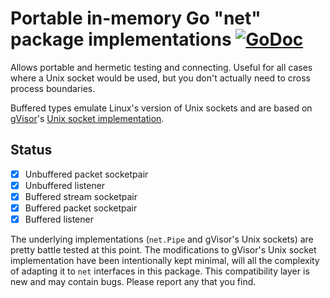 # Portable in-memory Go "net" package implementations [![GoDoc](https://godoc.org/github.com/iangudger/memnet?status.png)](https://godoc.org/github.com/iangudger/memnet)

Allows portable and hermetic testing and connecting. Useful for all cases where a Unix socket would be used, but you don't actually need to cross process boundaries.

Buffered types emulate Linux's version of Unix sockets and are based on [gVisor](https://gvisor.dev)'s [Unix socket implementation](https://cs.opensource.google/gvisor/gvisor/+/master:pkg/sentry/socket/unix/).

## Status
- [x] Unbuffered packet socketpair
- [x] Unbuffered listener
- [x] Buffered stream socketpair
- [x] Buffered packet socketpair
- [x] Buffered listener

The underlying implementations (`net.Pipe` and gVisor's Unix sockets) are pretty battle tested at this point. The modifications to gVisor's Unix socket implementation have been intentionally kept minimal, will all the complexity of adapting it to `net` interfaces in this package. This compatibility layer is new and may contain bugs. Please report any that you find.
